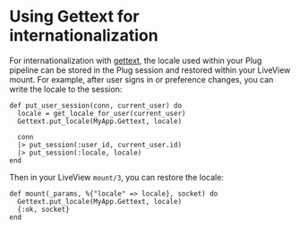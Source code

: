 # Using Gettext for internationalization

For internationalization with [gettext](https://hexdocs.pm/gettext/Gettext.html),
the locale used within your Plug pipeline can be stored in the Plug session and
restored within your LiveView mount. For example, after user signs in or preference
changes, you can write the locale to the session:

    def put_user_session(conn, current_user) do
      locale = get_locale_for_user(current_user)
      Gettext.put_locale(MyApp.Gettext, locale)

      conn
      |> put_session(:user_id, current_user.id)
      |> put_session(:locale, locale)
    end

Then in your LiveView `mount/3`, you can restore the locale:

    def mount(_params, %{"locale" => locale}, socket) do
      Gettext.put_locale(MyApp.Gettext, locale)
      {:ok, socket}
    end
